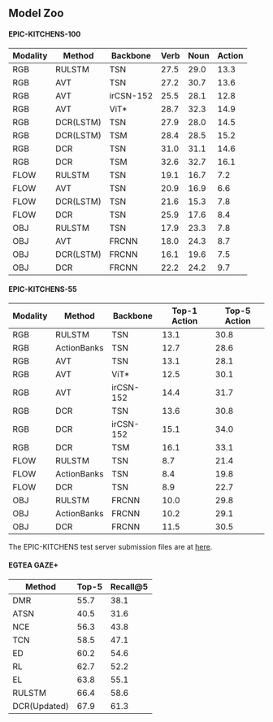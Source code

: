 ## Model Zoo

#### EPIC-KITCHENS-100

| Modality      | Method      | Backbone    | Verb        |  Noun       |  Action     |  
| -----------   | ----------- | ----------- | ----------- | ----------- | ----------- |  
| RGB   | RULSTM    | TSN       |   27.5    | 29.0  |  13.3 |
| RGB   | AVT       | TSN       |   27.2    | 30.7  |  13.6 |
| RGB   | AVT       | irCSN-152  |   25.5   | 28.1  |  12.8 |
| RGB   | AVT       | ViT*      |   28.7    | 32.3  |  14.9 |
| RGB   | DCR(LSTM) | TSN       |   27.9    | 28.0  |  14.5 |
| RGB   | DCR(LSTM) | TSM       |   28.4    | 28.5  |  15.2 |
| RGB   | DCR       | TSN       |   31.0    | 31.1  |  14.6 |
| RGB   | DCR       | TSM       |   32.6    | 32.7  |  16.1 |
| FLOW  | RULSTM    | TSN       |   19.1    | 16.7  |  7.2  |
| FLOW  | AVT       | TSN       |   20.9    | 16.9  |  6.6  |
| FLOW  | DCR(LSTM) | TSN       |   21.6    | 15.3  |  7.8  |
| FLOW  | DCR       | TSN       |   25.9    | 17.6  |  8.4  |
| OBJ   | RULSTM    | TSN       |   17.9    | 23.3  |  7.8  |
| OBJ   | AVT       | FRCNN     |   18.0    | 24.3  |  8.7  |
| OBJ   | DCR(LSTM) | FRCNN     |   16.1    | 19.6  |  7.5  |
| OBJ   | DCR       | FRCNN     |   22.2    | 24.2  |  9.7  |

#### EPIC-KITCHENS-55

| Modality      | Method      | Backbone    | Top-1 Action  |  Top-5 Action       |  
| -----------   | ----------- | ----------- | -----------   | -----------         |  
| RGB   | RULSTM        | TSN       |   13.1    | 30.8 |
| RGB   | ActionBanks   | TSN       |   12.7    | 28.6 |
| RGB   | AVT           | TSN       |   13.1    | 28.1 |
| RGB   | AVT           | ViT*      |   12.5    | 30.1 |
| RGB   | AVT           | irCSN-152 |   14.4    | 31.7 |
| RGB   | DCR           | TSN       |   13.6    | 30.8 |
| RGB   | DCR           | irCSN-152 |   15.1    | 34.0 |
| RGB   | DCR           | TSM       |   16.1    | 33.1 |
| FLOW  | RULSTM        | TSN       |   8.7     | 21.4 |
| FLOW  | ActionBanks   | TSN       |   8.4     | 19.8 |
| FLOW  | DCR           | TSN       |   8.9     | 22.7 |
| OBJ   | RULSTM        | FRCNN     |   10.0    | 29.8 |
| OBJ   | ActionBanks   | FRCNN     |   10.2    | 29.1 |
| OBJ   | DCR           | FRCNN     |   11.5    | 30.5 |


The EPIC-KITCHENS test server submission files are at [here](https://drive.google.com/drive/folders/129uG7kI1IbsHLPwvVCLHPLBacLSUf1sk?usp=sharing).


#### EGTEA GAZE+

| Method        | Top-5       | Recall@5   |  
| -----------   | ----------- | ----------- | 
|DMR            |55.7|38.1|
|ATSN           |40.5|31.6|
|NCE            |56.3|43.8|
|TCN            |58.5|47.1|
|ED             |60.2|54.6|
|RL             |62.7|52.2|
|EL             |63.8|55.1|
|RULSTM         |66.4|58.6|
|DCR(Updated)   |67.9|61.3|


